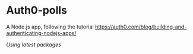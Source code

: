 # Auth0-polls

A Node.js app, following the tutorial https://auth0.com/blog/building-and-authenticating-nodejs-apps/

*Using latest packages*
